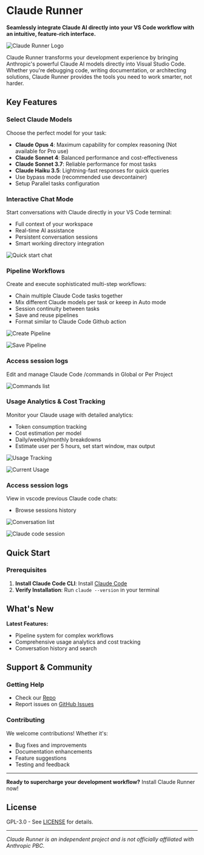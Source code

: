 # Claude Runner

**Seamlessly integrate Claude AI directly into your VS Code workflow with an intuitive, feature-rich interface.**

![Claude Runner Logo](https://raw.githubusercontent.com/codingworkflow/claude-runner/main/assets/icon.png)

Claude Runner transforms your development experience by bringing Anthropic's powerful Claude AI models directly into Visual Studio Code. Whether you're debugging code, writing documentation, or architecting solutions, Claude Runner provides the tools you need to work smarter, not harder.

## Key Features

### **Select Claude Models**

Choose the perfect model for your task:

- **Claude Opus 4**: Maximum capability for complex reasoning (Not available for Pro use)
- **Claude Sonnet 4**: Balanced performance and cost-effectiveness
- **Claude Sonnet 3.7**: Reliable performance for most tasks
- **Claude Haiku 3.5**: Lightning-fast responses for quick queries
- Use bypass mode (recommended use devcontainer)
- Setup Parallel tasks configuration

### **Interactive Chat Mode**

Start conversations with Claude directly in your VS Code terminal:

- Full context of your workspace
- Real-time AI assistance
- Persistent conversation sessions
- Smart working directory integration

![Quick start chat](https://raw.githubusercontent.com/codingworkflow/claude-runner/main/assets/chat.png)

### **Pipeline Workflows**

Create and execute sophisticated multi-step workflows:

- Chain multiple Claude Code tasks together
- Mix different Claude models per task or keeep in Auto mode
- Session continuity between tasks
- Save and reuse pipelines
- Format similar to Claude Code Github action

![Create Pipeline](https://raw.githubusercontent.com/codingworkflow/claude-runner/main/assets/pipeline.png)

![Save Pipeline](https://raw.githubusercontent.com/codingworkflow/claude-runner/main/assets/savepipeline.png)

### **Access session logs**

Edit and manage Claude Code /commands in Global or Per Project

![Commands list](https://raw.githubusercontent.com/codingworkflow/claude-runner/main/assets/commands.png)

### **Usage Analytics & Cost Tracking**

Monitor your Claude usage with detailed analytics:

- Token consumption tracking
- Cost estimation per model
- Daily/weekly/monthly breakdowns
- Estimate user per 5 hours, set start window, max output

![Usage Tracking](https://raw.githubusercontent.com/codingworkflow/claude-runner/main/assets/usage.png)

![Current Usage](https://raw.githubusercontent.com/codingworkflow/claude-runner/main/assets/currentuse.png)

### **Access session logs**

View in vscode previous Claude code chats:

- Browse sessions history

![Conversation list](https://raw.githubusercontent.com/codingworkflow/claude-runner/main/assets/logs.png)

![Claude code session](https://raw.githubusercontent.com/codingworkflow/claude-runner/main/assets/conversation.png)

## Quick Start

### Prerequisites

1. **Install Claude Code CLI**: Install [Claude Code](https://claude.ai/code)
2. **Verify Installation**: Run `claude --version` in your terminal

## What's New

**Latest Features:**

- Pipeline system for complex workflows
- Comprehensive usage analytics and cost tracking
- Conversation history and search

## Support & Community

### Getting Help

- Check our [Repo](https://github.com/codingworkflow/claude-runner)
- Report issues on [GitHub Issues](https://github.com/codingworkflow/claude-runner/issues)

### Contributing

We welcome contributions! Whether it's:

- Bug fixes and improvements
- Documentation enhancements
- Feature suggestions
- Testing and feedback

---

**Ready to supercharge your development workflow?** Install Claude Runner now!

## License

GPL-3.0 - See [LICENSE](https://github.com/codingworkflow/claude-runner/blob/main/LICENSE) for details.

---

_Claude Runner is an independent project and is not officially affiliated with Anthropic PBC._
